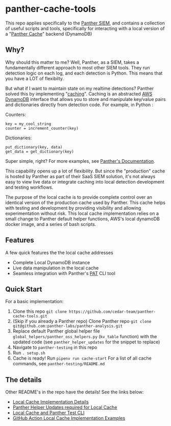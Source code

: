 # panther-cache-tools
This repo applies specifically to the [Panther SIEM](https://panther.com/), and contains a collection of useful scripts and tools, specifically for interacting with a local version of a "[Panther Cache](https://docs.panther.com/writing-detections/caching)" backend (DynamoDB)


## Why?
Why should this matter to me? Well, Panther, as a SIEM, takes a fundamentally different approach to most other SIEM tools. They run detection logic on each log, and each detection is Python. This means that you have a LOT of flexibilty. 

But what if I want to maintain state on my realtime detections? Panther solved this by implementing "[caching](https://docs.panther.com/writing-detections/caching)". Caching is an abstracted [AWS DynamoDB](https://docs.aws.amazon.com/amazondynamodb/latest/developerguide/Introduction.html) interface that allows you to store and manipulate key/value pairs and dictionaries directly from detection code. For example, in Python :

Counters:
 ```
 key = my_cool_string
 counter = increment_counter(key) 
 ```

Dictionaries:
 ```
 put_dictionary(key, data)
 get_data = get_dictionary(key)
 ```
Super simple, right? For more examples, see [Panther's Documentation](https://docs.panther.com/detections/caching).

This capability opens up a lot of flexibility. But since the "production" cache is hosted by Panther as part of their SaaS SIEM solution, it's not always easy to view live data or integrate caching into local detection development and testing workflows.

The purpose of the local cache is to provide complete control over an identical version of the production cache used by Panther. This cache helps with testing and development by providing visibility and allowing experimentation without risk. This local cache implementation relies on a small change to Panther default helper functions, AWS's local dynamoDB docker image, and a series of bash scripts. 

## Features
A few quick features the the local cache addresses
- Complete Local DynamoDB instance
- Live data manipulation in the local cache
- Seamless integration with Panther's [PAT](https://docs.panther.com/panther-developer-workflows/ci-cd/deployment-workflows/pat) CLI tool 

## Quick Start
For a basic implementation:
1. Clone this repo 
`git clone https://github.com/cedar-team/panther-cache-tools.git`
2. (Skip if you already a Panther repo) Clone Panther repo 
`git clone git@github.com:panther-labs/panther-analysis.git`
3. Replace default Panther global helper file `global_helpers/panther_oss_helpers.py` (`kv_table` function) with the updated code (see `panther_helper_updates` for the snippet to replace)
4. Navigate to `panther-testing` in this repo
5. Run `. setup.sh`
6. Cache is ready! Run `pipenv run cache-start`
For a list of all cache commands, see `panther-testing/README.md`

## The details
Other README's in the repo have the details! See the links below: 
- [Local Cache Implementation Details](https://github.com/cedar-team/panther-cache-tools/tree/main/local-cache#readme)
- [Panther Helper Updates required for Local Cache](https://github.com/cedar-team/panther-cache-tools/tree/main/panther_helper_updates#readme)
- [Local Cache and Panther Test CLI](https://github.com/cedar-team/panther-cache-tools/tree/main/panther-testing#readme)
- [GitHub Action Local Cache Implementation Examples](https://github.com/cedar-team/panther-cache-tools/tree/main/github-actions#readme)

